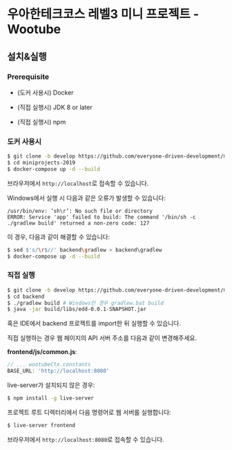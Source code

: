 # 우아한테크코스 레벨3 미니 프로젝트 - Wootube

## 설치&실행

### Prerequisite

* (도커 사용시) Docker

* (직접 실행시) JDK 8 or later 
* (직접 실행시) npm



### 도커 사용시

```bash
$ git clone -b develop https://github.com/everyone-driven-development/miniprojects-2019
$ cd miniprojects-2019
$ docker-compose up -d --build
```

브라우저에서 `http://localhost`로 접속할 수 있습니다.



Windows에서 실행 시 다음과 같은 오류가 발생할 수 있습니다:

```
/usr/bin/env: ‘sh\r’: No such file or directory
ERROR: Service 'app' failed to build: The command '/bin/sh -c ./gradlew build' returned a non-zero code: 127
```

이 경우, 다음과 같이 해결할 수 있습니다:

```bash
$ sed $'s/\r$//' backend\gradlew > backend\gradlew
$ docker-compose up -d --build
```



### 직접 실행

```bash
$ git clone -b develop https://github.com/everyone-driven-development/miniprojects-2019
$ cd backend
$ ./gradlew build # Windows인 경우 gradlew.bat build
$ java -jar build/libs/edd-0.0.1-SNAPSHOT.jar
```

혹은 IDE에서 backend 프로젝트를 import한 뒤 실행할 수 있습니다.



직접 실행하는 경우 웹 페이지의 API 서버 주소를 다음과 같이 변경해주세요.

**frontend/js/common.js**:

```javascript
// ... wootubeCtx.constants
BASE_URL: 'http://localhost:8080'
```

live-server가 설치되지 않은 경우:

```bash
$ npm install -g live-server
```

프로젝트 루트 디렉터리에서 다음 명령어로 웹 서버를 실행합니다:

```bash
$ live-server frontend
```

브라우저에서 `http://localhost:8080`로 접속할 수 있습니다.


